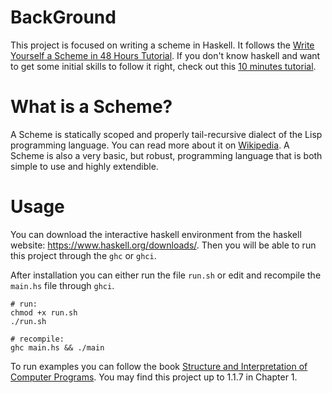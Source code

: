 # BackGround

This project is focused on writing a scheme in Haskell. It follows the [Write Yourself a Scheme in 48 Hours Tutorial](https://en.wikibooks.org/wiki/Write_Yourself_a_Scheme_in_48_Hours). If you don't know haskell and want to get some initial skills to follow it right, check out this [10 minutes tutorial](https://wiki.haskell.org/Learn_Haskell_in_10_minutes).

# What is a Scheme?

A Scheme is statically scoped and properly tail-recursive dialect of the Lisp programming language.
You can read more about it on [Wikipedia](https://en.wikipedia.org/wiki/Scheme_(programming_language)). A Scheme is also a very basic, but robust, programming language that is both simple to use and highly extendible. 

# Usage

You can download the interactive haskell environment from the haskell website: https://www.haskell.org/downloads/. Then you will be able to run this project through the `ghc` or `ghci`.

After installation you can either run the file `run.sh` or edit and recompile the `main.hs` file through `ghci`.

```
# run:
chmod +x run.sh
./run.sh

# recompile:
ghc main.hs && ./main
```



To run examples you can follow the book [Structure and Interpretation of Computer Programs](https://mitpress.mit.edu/sites/default/files/sicp/full-text/book/book.html).
You may find this project up to 1.1.7 in Chapter 1.